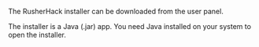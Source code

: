The RusherHack installer can be downloaded from the user panel.

The installer is a Java (.jar) app.
You need Java installed on your system to open the installer.